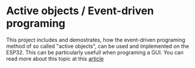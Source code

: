 # Active objects / Event-driven programing

This project includes and demostrates, how the event-driven programing method of so called "active objects", can be used and implemented on the ESP32. This can be particularly usefull when programing a GUI. You can read more about this topic at this [article](https://www.state-machine.com/doc/Sutter2010a.pdf)
